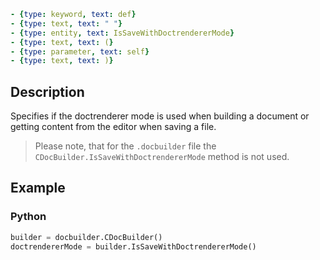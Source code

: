 ```yml signature
- {type: keyword, text: def}
- {type: text, text: " "}
- {type: entity, text: IsSaveWithDoctrendererMode}
- {type: text, text: (}
- {type: parameter, text: self}
- {type: text, text: )}
```

## Description

Specifies if the doctrenderer mode is used when building a document or getting content from the editor when saving a file.

> Please note, that for the `.docbuilder` file the `CDocBuilder.IsSaveWithDoctrendererMode` method is not used.

## Example

### Python

``` py
builder = docbuilder.CDocBuilder()
doctrendererMode = builder.IsSaveWithDoctrendererMode()
```
